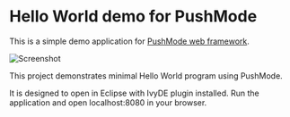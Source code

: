 # Hello World demo for PushMode

This is a simple demo application for [PushMode web framework](https://pushmode.angeloflogic.com/).

![Screenshot](https://static.angeloflogic.com/images/pushmode/screenshots/helloworld.png)

This project demonstrates minimal Hello World program using PushMode.

It is designed to open in Eclipse with IvyDE plugin installed.
Run the application and open localhost:8080 in your browser.
